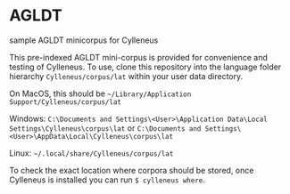 # AGLDT
sample AGLDT minicorpus for Cylleneus

This pre-indexed AGLDT mini-corpus is provided for convenience and testing of Cylleneus. To use, clone this repository into the language folder hierarchy ``Cylleneus/corpus/lat`` within your user data directory.

On MacOS, this should be ``~/Library/Application Support/Cylleneus/corpus/lat``

Windows: ``C:\Documents and Settings\<User>\Application Data\Local Settings\Cylleneus\corpus\lat`` or ``C:\Documents and Settings\<User>\AppData\Local\Cylleneus\corpus\lat``

Linux: ``~/.local/share/Cylleneus/corpus/lat``

To check the exact location where corpora should be stored, once Cylleneus is installed you can run ``$ cylleneus where``.